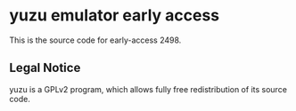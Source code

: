 yuzu emulator early access
=============

This is the source code for early-access 2498.

## Legal Notice

yuzu is a GPLv2 program, which allows fully free redistribution of its source code.